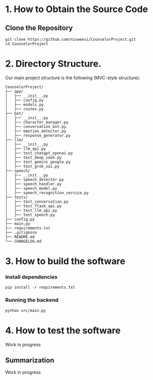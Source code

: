 # 1. How to Obtain the Source Code

## Clone the Repository
    
    git clone https://github.com/nisweesi/CounselorProject.git
    cd CounselorProject

# 2. Directory Structure.

Our main project structure is the following (MVC-style structure):

```
CounselorProject/
├── app/
│   ├── __init__.py
│   ├── config.py
│   ├── models.py
│   ├── routes.py
├── bot/
│   ├── __init__.py
│   ├── character_manager.py
│   ├── conversation_bot.py
│   ├── emotion_detector.py
│   ├── response_generator.py
├── llm/
│   ├── __init__.py
│   ├── llm_api.py
│   ├── test_chatgpt_openai.py
│   ├── test_deep_seek.py
│   ├── test_gemini_google.py
│   ├── test_grok_xai.py
├── speech/
│   ├── __init__.py
│   ├── speech_detector.py
│   ├── speech_handler.py
│   ├── speech_model.py
│   ├── speech_recognition_service.py
├── tests/
│   ├── test_conversation.py
│   ├── test_flask_api.py
│   ├── test_llm_api.py
│   ├── test_speech.py
├── config.py
├── main.py
├── requirements.txt
├── .gitignore
├── README.md
└── CHANGELOG.md
```

# 3. How to build the software

### Install dependencies
`pip install -r requirements.txt`
### Running the backend
`python src/main.py`

# 4. How to test the software

Work in progress

## Summarization

Work in progress
